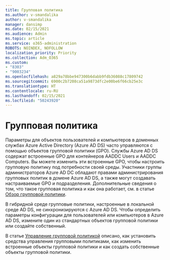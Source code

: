 ```yaml
---
title: Групповая политика
ms.author: v-smandalika
author: v-smandalika
manager: dansimp
ms.date: 02/15/2021
ms.audience: Admin
ms.topic: article
ms.service: o365-administration
ROBOTS: NOINDEX, NOFOLLOW
localization_priority: Priority
ms.collection: Adm_O365
ms.custom:
- "8303"
- "9003234"
ms.openlocfilehash: a829a78bbe947300b6dabb9fdb36088c17809742
ms.sourcegitcommit: 6900c2b7208ca51a9873dfc2e00be6f66cb25e3c
ms.translationtype: HT
ms.contentlocale: ru-RU
ms.lasthandoff: 02/15/2021
ms.locfileid: "50243920"
---
```

# <a name="group-policy"></a>Групповая политика

Параметры для объектов пользователей и компьютеров в доменных службах Azure Active Directory (Azure AD DS) часто управляются с помощью объектов групповой политики (GPO). Службы Azure AD DS содержат встроенные GPO для контейнеров AADDC Users и AADDC Computers. Вы можете изменить эти встроенные GPO, чтобы настроить групповую политику под потребности своей среды. Участники группы администраторов Azure AD DC обладают правами администрирования групповых политик в домене Azure AD DS, а также могут создавать настраиваемые GPO и подразделения. Дополнительные сведения о том, что такое групповая политика и как она работает, см. в статье [Обзор групповой политики](https://docs.microsoft.com/previous-versions/windows/it-pro/windows-server-2012-R2-and-2012/hh831791(v=ws.11)).

В гибридной среде групповые политики, настроенные в локальной среде AD DS, не синхронизируются с Azure AD DS. Чтобы определить параметры конфигурации для пользователей или компьютеров в Azure AD DS, измените один из стандартных объектов групповой политики или создайте собственный.

В статье [Управление групповой политикой](https://docs.microsoft.com/azure/active-directory-domain-services/manage-group-policy) описано, как установить средства управления групповыми политиками, как изменить встроенные объекты групповой политики и как создать собственные объекты групповой политики.



